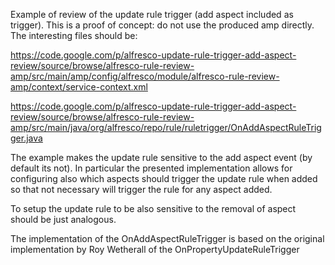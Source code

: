 Example of review of the update rule trigger (add aspect included as trigger). This is a proof of concept: do not use the produced amp directly. The interesting files should be:

https://code.google.com/p/alfresco-update-rule-trigger-add-aspect-review/source/browse/alfresco-rule-review-amp/src/main/amp/config/alfresco/module/alfresco-rule-review-amp/context/service-context.xml

https://code.google.com/p/alfresco-update-rule-trigger-add-aspect-review/source/browse/alfresco-rule-review-amp/src/main/java/org/alfresco/repo/rule/ruletrigger/OnAddAspectRuleTrigger.java

The example makes the update rule sensitive to the add aspect event (by default its not). In particular the presented implementation allows for configuring also which aspects should trigger the update rule when added so that not necessary will trigger the rule for any aspect added.

To setup the update rule to be also sensitive to the removal of aspect should be just analogous.

The implementation of the OnAddAspectRuleTrigger is based on the original implementation by Roy Wetherall of the OnPropertyUpdateRuleTrigger
